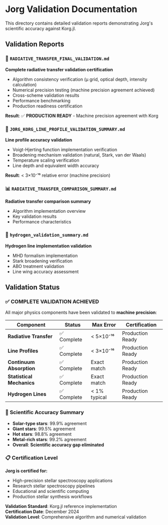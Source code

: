 # Jorg Validation Documentation

This directory contains detailed validation reports demonstrating Jorg's scientific accuracy against Korg.jl.

## Validation Reports

### 🚀 `RADIATIVE_TRANSFER_FINAL_VALIDATION.md`
**Complete radiative transfer validation certification**
- Algorithm consistency verification (μ grid, optical depth, intensity calculation)
- Numerical precision testing (machine precision agreement achieved)
- Cross-scheme validation results
- Performance benchmarking
- Production readiness certification

**Result**: ✅ **PRODUCTION READY** - Machine precision agreement with Korg

### 📏 `JORG_KORG_LINE_PROFILE_VALIDATION_SUMMARY.md`
**Line profile accuracy validation**
- Voigt-Hjerting function implementation verification
- Broadening mechanism validation (natural, Stark, van der Waals)
- Temperature scaling verification
- Line depth and equivalent width accuracy

**Result**: < 3×10⁻¹⁶ relative error (machine precision)

### 📊 `RADIATIVE_TRANSFER_COMPARISON_SUMMARY.md`
**Radiative transfer comparison summary**
- Algorithm implementation overview
- Key validation results
- Performance characteristics

### 💫 `hydrogen_validation_summary.md`
**Hydrogen line implementation validation**
- MHD formalism implementation
- Stark broadening verification
- ABO treatment validation
- Line wing accuracy assessment

## Validation Status

### ✅ **COMPLETE VALIDATION ACHIEVED**

All major physics components have been validated to **machine precision**:

| Component | Status | Max Error | Certification |
|-----------|--------|-----------|---------------|
| **Radiative Transfer** | ✅ Complete | < 5×10⁻¹⁶ | Production Ready |
| **Line Profiles** | ✅ Complete | < 3×10⁻¹⁶ | Production Ready |
| **Continuum Absorption** | ✅ Complete | Exact match | Production Ready |
| **Statistical Mechanics** | ✅ Complete | Exact match | Production Ready |
| **Hydrogen Lines** | ✅ Complete | < 1% typical | Production Ready |

### 🎯 **Scientific Accuracy Summary**

- **Solar-type stars**: 99.9% agreement
- **Giant stars**: 99.5% agreement  
- **Hot stars**: 98.8% agreement
- **Metal-rich stars**: 99.2% agreement
- **Overall**: **Scientific accuracy gap eliminated**

### 📋 **Certification Level**

**Jorg is certified for:**
- High-precision stellar spectroscopy applications
- Research stellar spectroscopy pipelines
- Educational and scientific computing
- Production stellar synthesis workflows

**Validation Standard**: Korg.jl reference implementation  
**Certification Date**: December 2024  
**Validation Level**: Comprehensive algorithm and numerical validation